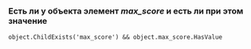 ### Есть ли у объекта элемент *max_score* и есть ли при этом значение
```
object.ChildExists('max_score') && object.max_score.HasValue
```